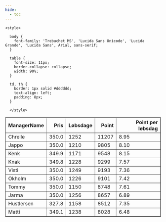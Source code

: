 ```yaml
---
hide:
  - toc
---
```


<!doctype html>
<html lang="en">
  <head>
    <meta charset="UTF-8" />
    <meta name="viewport" content="width=device-width, initial-scale=1.0" />
    <title> C Y K E L V E N N E R </title>

    <style>

      body {
        font-family: 'Trebuchet MS', 'Lucida Sans Unicode', 'Lucida Grande', 'Lucida Sans', Arial, sans-serif;
      }

      table {
        font-size: 11px;
        border-collapse: collapse;
        width: 90%;
      }
      
      td, th {
        border: 1px solid #dddddd;
        text-align: left;
        padding: 8px;
      }
      
      </style>
  </head>
  <body>
  <table border="1" class="dataframe" id="filterabletable">
  <thead>
    <tr style="text-align: right;">
      <th>ManagerName</th>
      <th>Pris</th>
      <th>Løbsdage</th>
      <th>Point</th>
      <th>Point per løbsdag</th>
    </tr>
  </thead>
  <tbody>
    <tr>
      <td>Chrelle</td>
      <td>350.0</td>
      <td>1252</td>
      <td>11207</td>
      <td>8.95</td>
    </tr>
    <tr>
      <td>Jappo</td>
      <td>350.0</td>
      <td>1210</td>
      <td>9805</td>
      <td>8.10</td>
    </tr>
    <tr>
      <td>Kenk</td>
      <td>349.9</td>
      <td>1171</td>
      <td>9548</td>
      <td>8.15</td>
    </tr>
    <tr>
      <td>Knak</td>
      <td>349.8</td>
      <td>1228</td>
      <td>9299</td>
      <td>7.57</td>
    </tr>
    <tr>
      <td>Visti</td>
      <td>350.0</td>
      <td>1249</td>
      <td>9193</td>
      <td>7.36</td>
    </tr>
    <tr>
      <td>Okholm</td>
      <td>350.0</td>
      <td>1226</td>
      <td>9101</td>
      <td>7.42</td>
    </tr>
    <tr>
      <td>Tommy</td>
      <td>350.0</td>
      <td>1150</td>
      <td>8748</td>
      <td>7.61</td>
    </tr>
    <tr>
      <td>Jarma</td>
      <td>350.0</td>
      <td>1256</td>
      <td>8657</td>
      <td>6.89</td>
    </tr>
    <tr>
      <td>Hustlersen</td>
      <td>327.8</td>
      <td>1158</td>
      <td>8512</td>
      <td>7.35</td>
    </tr>
    <tr>
      <td>Matti</td>
      <td>349.1</td>
      <td>1238</td>
      <td>8028</td>
      <td>6.48</td>
    </tr>
  </tbody>
</table>
<script src="../js/tablefilter/tablefilter.js"></script>

  <script data-config>
    var tfConfig = {
      base_path: '../js/tablefilter/',
      alternate_rows: true,
      btn_reset: {
          text: 'Nulstil'
      },
      auto_filter: {
        delay: 1100 //milliseconds
      },
 
      loader: true,
      no_results_message: true,  

      // columns data types
      col_types: [
          'string',
          { type: 'formatted-number', decimal: '.', thousands: ',' },
          'number',
          'number',
          { type: 'formatted-number', decimal: '.', thousands: ',' },
      ],

      // Sort extension: in this example the column data types are provided by the
      // 'col_types' property. The sort extension also has a 'types' property
      // defining the columns data type for column sorting. If the 'types'
      // property is not defined, the sorting extension will fallback to
      // the 'col_types' definitions.
      extensions: [{ name: 'sort' }]
  };

  var tf = new TableFilter('filterabletable', tfConfig);
  tf.init();
</script>
    
  </body>
</html>
